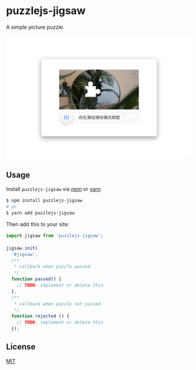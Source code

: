 # puzzlejs-jigsaw

A simple picture puzzle.

![preview](preview.png)

## Usage

Install `puzzlejs-jigsaw` via [npm](https://www.npmjs.com/) or [yarn](https://yarnpkg.com/).

```sh
$ npm install puzzlejs-jigsaw
# or
$ yarn add puzzlejs-jigsaw
```

Then add this to your site:

```js
import jigsaw from 'puzzlejs-jigsaw';

jigsaw.init(
  '#jigsaw',
  /**
   * callback when puzzle passed
   */
  function passed() {
    // TODO: implement or delete this
  },
  /**
   * callback when puzzle not passed
   */
  function rejected () {
    // TODO: implement or delete this
  });
```

## License

[MIT](LICENSE)
